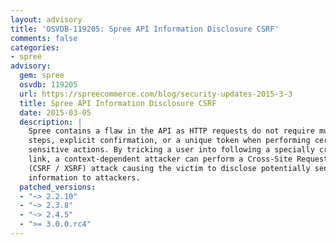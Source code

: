 ```yaml
---
layout: advisory
title: 'OSVDB-119205: Spree API Information Disclosure CSRF'
comments: false
categories:
- spree
advisory:
  gem: spree
  osvdb: 119205
  url: https://spreecommerce.com/blog/security-updates-2015-3-3
  title: Spree API Information Disclosure CSRF
  date: 2015-03-05
  description: |
    Spree contains a flaw in the API as HTTP requests do not require multiple
    steps, explicit confirmation, or a unique token when performing certain
    sensitive actions. By tricking a user into following a specially crafted
    link, a context-dependent attacker can perform a Cross-Site Request Forgery
    (CSRF / XSRF) attack causing the victim to disclose potentially sensitive
    information to attackers.
  patched_versions:
  - "~> 2.2.10"
  - "~> 2.3.8"
  - "~> 2.4.5"
  - ">= 3.0.0.rc4"
---
```

